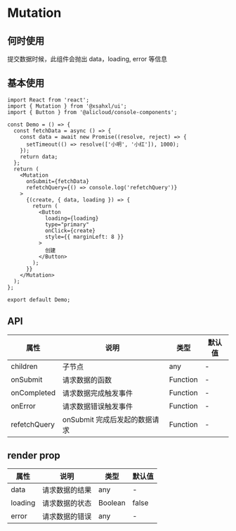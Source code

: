 # Mutation

## 何时使用

提交数据时候，此组件会抛出 data，loading, error 等信息

## 基本使用

```tsx
import React from 'react';
import { Mutation } from '@xsahxl/ui';
import { Button } from '@alicloud/console-components';

const Demo = () => {
  const fetchData = async () => {
    const data = await new Promise((resolve, reject) => {
      setTimeout(() => resolve(['小明', '小红']), 1000);
    });
    return data;
  };
  return (
    <Mutation
      onSubmit={fetchData}
      refetchQuery={() => console.log('refetchQuery')}
    >
      {(create, { data, loading }) => {
        return (
          <Button
            loading={loading}
            type="primary"
            onClick={create}
            style={{ marginLeft: 8 }}
          >
            创建
          </Button>
        );
      }}
    </Mutation>
  );
};

export default Demo;
```

## API

| 属性         | 说明                          | 类型     | 默认值 |
| ------------ | ----------------------------- | -------- | ------ |
| children     | 子节点                        | any      | -      |
| onSubmit     | 请求数据的函数                | Function | -      |
| onCompleted  | 请求数据完成触发事件          | Function | -      |
| onError      | 请求数据错误触发事件          | Function | -      |
| refetchQuery | onSubmit 完成后发起的数据请求 | Function | -      |

## render prop

| 属性    | 说明           | 类型    | 默认值 |
| ------- | -------------- | ------- | ------ |
| data    | 请求数据的结果 | any     | -      |
| loading | 请求数据的状态 | Boolean | false  |
| error   | 请求数据的错误 | any     | -      |
